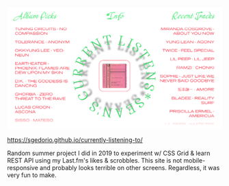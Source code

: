 ![Alt text](/img/screenshot1.png?raw=true "Currently-Listening-To")

https://sgedorio.github.io/currently-listening-to/

Random summer project I did in 2019 to experiment w/ CSS Grid & learn REST API using my Last.fm's likes & scrobbles. This site is not mobile-responsive and probably looks terrible on other screens. Regardless, it was very fun to make.